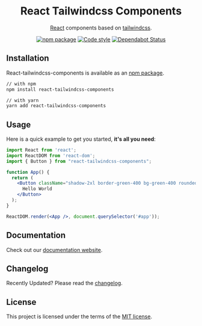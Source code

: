 <h1 align="center">React Tailwindcss Components</h1>
<div align="center">

 [React](https://reactjs.org/) components based on [tailwindcss](https://tailwindcss.com/).
 
 [![npm package](https://img.shields.io/badge/npm%40latest-v0.1.3-blue)](https://www.npmjs.com/package/react-tailwindcss-components)
 [![Code style](https://img.shields.io/badge/code_style-prettier-ff69b4.svg)](https://prettier.io)
 [![Dependabot Status](https://api.dependabot.com/badges/status?host=github&repo=mui-org/material-ui)](https://dependabot.com)
 
</div>

## Installation

React-tailwindcss-components is available as an [npm package](https://www.npmjs.com/package/react-tailwindcss-components).

```sh
// with npm
npm install react-tailwindcss-components

// with yarn
yarn add react-tailwindcss-components
```

## Usage

Here is a quick example to get you started, **it's all you need**:

```jsx
import React from 'react';
import ReactDOM from 'react-dom';
import { Button } from "react-tailwindcss-components";

function App() {
  return (
    <Button className="shadow-2xl border-green-400 bg-green-400 rounded font-bold text-white">
      Hello World
    </Button>
  );
}

ReactDOM.render(<App />, document.querySelector('#app'));
```

## Documentation

Check out our [documentation website](https://smashboy.github.io/react-tailwindcss-components).

## Changelog

Recently Updated?
Please read the [changelog](https://github.com/smashboy/react-tailwindcss-components/releases).

## License

This project is licensed under the terms of the
[MIT license](/LICENSE).